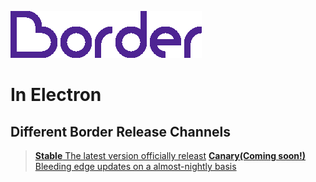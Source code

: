 ![Border Logo](/border-logo-purple.png "Border Logo")
# In Electron

## Different Border Release Channels

> [**Stable** The latest version officially releast](source-stable/1.10.0/build.0000003)
> [**Canary(Coming soon!)** Bleeding edge updates on a almost-nightly basis](source-canary/1.10.0/build.0000003)
